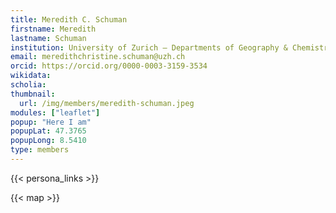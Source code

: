 ```yaml
---
title: Meredith C. Schuman
firstname: Meredith
lastname: Schuman
institution: University of Zurich – Departments of Geography & Chemistry, Ecology Platform, Plant–Herbivore–Microbe Interactions
email: meredithchristine.schuman@uzh.ch
orcid: https://orcid.org/0000-0003-3159-3534
wikidata:
scholia:
thumbnail:
  url: /img/members/meredith-schuman.jpeg
modules: ["leaflet"]
popup: "Here I am"
popupLat: 47.3765
popupLong: 8.5410
type: members
---
```


{{< persona_links >}}

{{< map >}}
